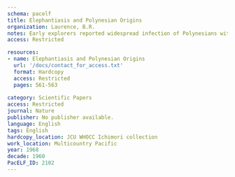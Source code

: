 ```yaml
---
schema: pacelf
title: Elephantiasis and Polynesian Origins
organization: Laurence, B.R.
notes: Early explorers reported widespread infection of Polynesians with elephantiasis. The causative organism is the parasitic worm Wuchereria bancrofti. This poses the problem of how the parasite reached Polynesia.
access: Restricted

resources:
- name: Elephantiasis and Polynesian Origins
  url: '/docs/contact_for_access.txt'
  format: Hardcopy
  access: Restricted
  pages: 561-563
 
category: Scientific Papers
access: Restricted
journal: Nature
publisher: No publisher available. 
language: English 
tags: English 
hardcopy_location: JCU WHOCC Ichimori collection
work_location: Multicountry Pacific
year: 1968
decade: 1960
PacELF_ID: 2102
---
```

